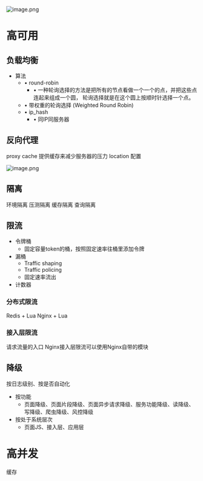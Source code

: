 ![image.png](https://chillcharlie-img.oss-cn-hangzhou.aliyuncs.com/image%2F2023%2F11%2F06%2Fd0e95309dfc2efb977b70daf28ee6a5d_20231106212300.png)

# 高可用

## 负载均衡


- 算法
	- • round-robin
		- • ⼀种轮询选择的⽅法是把所有的节点看做⼀个⼀个的点，并把这些点连起来组成⼀个圆， 轮询选择就是在这个圆上按顺时针选择⼀个点。
	- • 带权重的轮询选择 (Weighted Round Robin)
	- • ip_hash
		- • 同IP同服务器

## 反向代理

proxy cache 提供缓存来减少服务器的压⼒
location 配置

![image.png](https://chillcharlie-img.oss-cn-hangzhou.aliyuncs.com/image%2F2023%2F11%2F10%2F6fbfd8f822b3dbf562042ff4b178a844_20231110151131.png)

## 隔离

环境隔离
压测隔离
缓存隔离
查询隔离

## 限流

- 令牌桶
	- 固定容量token的桶，按照固定速率往桶里添加令牌
- 漏桶
	- Traffic shaping
	- Traffic policing
	- 固定速率流出
- 计数器


### 分布式限流

Redis + Lua
Nginx + Lua


### 接入层限流

请求流量的⼊⼝
Nginx接⼊层限流可以使⽤Nginx⾃带的模块


## 降级

按日志级别、按是否自动化

- 按功能
	- ⻚⾯降级、⻚⾯⽚段降级、⻚⾯异步请求降级、服务功能降级、读降级、写降级、爬⾍降级、⻛控降级
- 按处于系统层次
	- ⻚⾯JS、接⼊层、应⽤层

# 高并发

缓存

